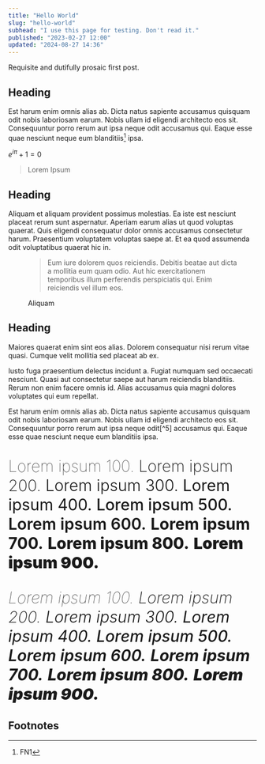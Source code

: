 ```yaml
---
title: "Hello World"
slug: "hello-world"
subhead: "I use this page for testing. Don't read it."
published: "2023-02-27 12:00"
updated: "2024-08-27 14:36"
---
```


Requisite and dutifully prosaic first post.

## Heading

Est harum enim omnis alias ab. Dicta natus sapiente accusamus quisquam odit nobis laboriosam earum. Nobis ullam id eligendi architecto eos sit. Consequuntur porro rerum aut ipsa neque odit accusamus qui. Eaque esse quae nesciunt neque eum blanditiis[^1] ipsa.

$e^{i\pi} + 1 = 0$

> Lorem Ipsum

## Heading 

Aliquam et aliquam provident possimus molestias. Ea iste est nesciunt placeat rerum sunt aspernatur. Aperiam earum alias ut quod voluptas quaerat. Quis eligendi consequatur dolor omnis accusamus consectetur harum. Praesentium voluptatem voluptas saepe at. Et ea quod assumenda odit voluptatibus quaerat hic in.

<figure class="blockquote">
    <blockquote>
        <p>Eum iure dolorem quos reiciendis. Debitis beatae aut dicta a mollitia eum quam odio. Aut hic exercitationem temporibus illum perferendis perspiciatis qui. Enim reiciendis vel illum eos.</p>
    </blockquote>
    <figcaption>Aliquam</figcaption>
</figure>


## Heading

Maiores quaerat enim sint eos alias. Dolorem consequatur nisi rerum vitae quasi. Cumque velit mollitia sed placeat ab ex.


<aside>
    Iusto fuga praesentium delectus incidunt a. Fugiat numquam sed occaecati nesciunt. Quasi aut consectetur saepe aut harum reiciendis blanditiis. Rerum non enim facere omnis id. Alias accusamus quia magni dolores voluptates qui eum repellat.
</aside>

Est harum enim omnis alias ab. Dicta natus sapiente accusamus quisquam odit nobis laboriosam earum. Nobis ullam id eligendi architecto eos sit. Consequuntur porro rerum aut ipsa neque odit[^5] accusamus qui. Eaque esse quae nesciunt neque eum blanditiis ipsa.

<p style="font-size: 2rem;">
    <span style="font-weight: 100;">Lorem ipsum 100.</span>
    <span style="font-weight: 200;">Lorem ipsum 200.</span>
    <span style="font-weight: 300;">Lorem ipsum 300.</span>
    <span style="font-weight: 400;">Lorem ipsum 400.</span>
    <span style="font-weight: 500;">Lorem ipsum 500.</span>
    <span style="font-weight: 600;">Lorem ipsum 600.</span>
    <span style="font-weight: 700;">Lorem ipsum 700.</span>
    <span style="font-weight: 800;">Lorem ipsum 800.</span>
    <span style="font-weight: 900;">Lorem ipsum 900.</span>
</p>

<p style="font-size: 2rem;">
    <span style="font-weight: 100;font-style: italic">Lorem ipsum 100.</span>
    <span style="font-weight: 200;font-style: italic">Lorem ipsum 200.</span>
    <span style="font-weight: 300;font-style: italic">Lorem ipsum 300.</span>
    <span style="font-weight: 400;font-style: italic">Lorem ipsum 400.</span>
    <span style="font-weight: 500;font-style: italic">Lorem ipsum 500.</span>
    <span style="font-weight: 600;font-style: italic">Lorem ipsum 600.</span>
    <span style="font-weight: 700;font-style: italic">Lorem ipsum 700.</span>
    <span style="font-weight: 800;font-style: italic">Lorem ipsum 800.</span>
    <span style="font-weight: 900;font-style: italic">Lorem ipsum 900.</span>
</p>

## Footnotes

[^1]: FN1

[^1]: FN2

